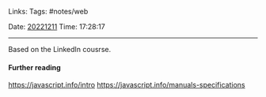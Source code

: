 
Links:
Tags: #notes/web

Date: [20221211](../../../200%20Diary/205%20Day/20221211.md)
Time: 17:28:17
____

Based on the LinkedIn cousrse.

#### Further reading
https://javascript.info/intro
https://javascript.info/manuals-specifications